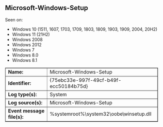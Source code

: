 ## Microsoft-Windows-Setup

Seen on:
* Windows 10 (1511, 1607, 1703, 1709, 1803, 1809, 1903, 1909, 2004, 20H2)
* Windows 11 (21H2)
* Windows 2008
* Windows 2012
* Windows 7
* Windows 8.0
* Windows 8.1

<table border="1" class="docutils">
  <tbody>
    <tr>
      <td><b>Name:</b></td>
      <td>Microsoft-Windows-Setup</td>
    </tr>
    <tr>
      <td><b>Identifier:</b></td>
      <td>{75ebc33e-997f-49cf-b49f-ecc50184b75d}</td>
    </tr>
    <tr>
      <td><b>Log type(s):</b></td>
      <td>System</td>
    </tr>
    <tr>
      <td><b>Log source(s):</b></td>
      <td>Microsoft-Windows-Setup</td>
    </tr>
    <tr>
      <td><b>Event message file(s):</b></td>
      <td>%systemroot%\system32\oobe\winsetup.dll</td>
    </tr>
  </tbody>
</table>

&nbsp;

